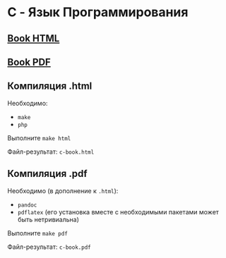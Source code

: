 # C - Язык Программирования

## [Book HTML](https://htmlpreview.github.io/?https://github.com/ParfenovIgor/c-book/blob/main/c-book.html)

## [Book PDF](https://github.com/ParfenovIgor/c-book/blob/main/c-book.pdf)

## Компиляция .html

Необходимо:
* `make`
* `php`

Выполните `make html`

Файл-результат: `c-book.html`

## Компиляция .pdf

Необходимо (в дополнение к `.html`):
* `pandoc`
* `pdflatex` (его установка вместе с необходимыми пакетами может быть нетривиальна)

Выполните `make pdf`

Файл-результат: `c-book.pdf`
